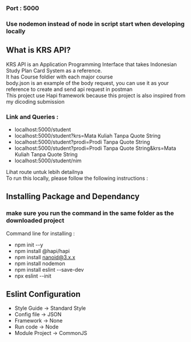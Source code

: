 ### Port : 5000
### Use nodemon instead of node in script start when developing locally

## What is KRS API? 
KRS API is an Application Programming Interface that takes Indonesian Study Plan Card System as a reference. <br/>
It has Course foldier with each major course<br/>
body.json is an example of the body request, you can use it as your reference to create and send api request in postman <br/>
This project use Hapi framework because this project is also inspired from my dicoding submission <br/>

### Link and Queries : 
- localhost:5000/student
- localhost:5000/student?krs=Mata Kuliah Tanpa Quote String
- localhost:5000/student?prodi=Prodi Tanpa Quote String
- localhost:5000/student?prodi=Prodi Tanpa Quote String&krs=Mata Kuliah Tanpa Quote String
- localhost:5000/student/nim <br/>

Lihat route untuk lebih detailnya 
<br/>
To run this locally, please follow the following instructions : 

## Installing Package and Dependancy
### make sure you run the command in the same folder as the downloaded project
Command line for installing : 
- npm init --y
- npm install @hapi/hapi
- npm install nanoid@3.x.x
- npm install nodemon
- npm install eslint --save-dev
- npx eslint --init

## Eslint Configuration 
- Style Guide -> Standard Style
- Config file -> JSON
- Framework -> None
- Run code -> Node
- Module Project -> CommonJS
